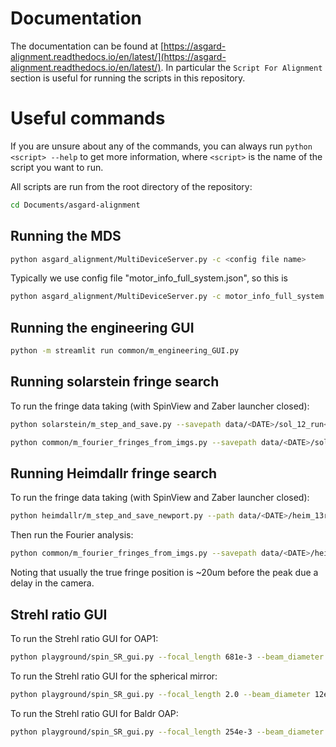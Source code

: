 
# Documentation

The documentation can be found at [https://asgard-alignment.readthedocs.io/en/latest/](https://asgard-alignment.readthedocs.io/en/latest/). In particular the `Script For Alignment` section is useful for running the scripts in this repository.

# Useful commands

If you are unsure about any of the commands, you can always run `python <script> --help` to get more information, where `<script>` is the name of the script you want to run.

All scripts are run from the root directory of the repository:
```bash
cd Documents/asgard-alignment
```


## Running the MDS
```bash
python asgard_alignment/MultiDeviceServer.py -c <config file name>
```

Typically we use config file "motor_info_full_system.json", so this is
```bash
python asgard_alignment/MultiDeviceServer.py -c motor_info_full_system.json
```


## Running the engineering GUI
```bash
python -m streamlit run common/m_engineering_GUI.py
```

## Running solarstein fringe search

To run the fringe data taking (with SpinView and Zaber launcher closed):
```bash
python solarstein/m_step_and_save.py --savepath data/<DATE>/sol_12_run<X> --bs_num 7 --start 3000 --end 8000 --step 5
```

```bash
python common/m_fourier_fringes_from_imgs.py --savepath data/<DATE>/sol_12_runX
```

## Running Heimdallr fringe search

To run the fringe data taking (with SpinView and Zaber launcher closed):
```bash
python heimdallr/m_step_and_save_newport.py --path data/<DATE>/heim_13run1 --beam 1 --start 8 --stop 12 --step 0.01
```
Then run the Fourier analysis:
```bash
python common/m_fourier_fringes_from_imgs.py --savepath data/<DATE>/heim_13run1
```
Noting that usually the true fringe position is ~20um before the peak due a delay in the camera.


## Strehl ratio GUI

To run the Strehl ratio GUI for OAP1:
```bash
python playground/spin_SR_gui.py --focal_length 681e-3 --beam_diameter 18e-3 --wavelength 635e-9 --pixel_scale 3.45e-6 --width_to_spot_size_ratio 3.0 --method gauss_diff
```


To run the Strehl ratio GUI for the spherical mirror:
```bash
python playground/spin_SR_gui.py --focal_length 2.0 --beam_diameter 12e-3 --wavelength 635e-9 --pixel_scale 3.45e-6 --width_to_spot_size_ratio 3.0 --method gauss_diff
```


To run the Strehl ratio GUI for Baldr OAP:
```bash
python playground/spin_SR_gui.py --focal_length 254e-3 --beam_diameter 12e-3 --wavelength 535e-9 --pixel_scale 3.45e-6 --width_to_spot_size_ratio 3.0 --method gauss_diff
```